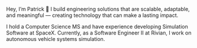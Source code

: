 ---
---
Hey, I’m Patrick 👋 I build engineering solutions that are scalable, adaptable, and meaningful — creating technology that can make a lasting impact.

I hold a Computer Science MS and have experience developing Simulation Software at SpaceX. Currently, as a Software Engineer II at Rivian, I work on autonomous vehicle systems simulation.
